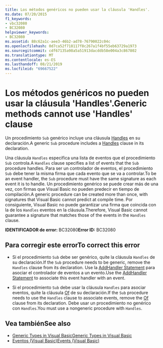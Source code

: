 ```yaml
---
title: Los métodos genéricos no pueden usar la cláusula 'Handles'.
ms.date: 07/20/2015
f1_keywords:
- vbc32080
- BC32080
helpviewer_keywords:
- BC32080
ms.assetid: 88c62a1c-aee3-46b2-ad78-76790022c04c
ms.openlocfilehash: 0d7ca52f718117f8c267a1f4bf55eb63729a1973
ms.sourcegitcommit: cdf67135a98a5a51913dacddb58e004a3c867802
ms.translationtype: MT
ms.contentlocale: es-ES
ms.lasthandoff: 08/21/2019
ms.locfileid: "69667522"
---
```

# <a name="generic-methods-cannot-use-handles-clause"></a><span data-ttu-id="38003-102">Los métodos genéricos no pueden usar la cláusula 'Handles'.</span><span class="sxs-lookup"><span data-stu-id="38003-102">Generic methods cannot use 'Handles' clause</span></span>
<span data-ttu-id="38003-103">Un procedimiento `Sub` genérico incluye una cláusula [Handles](../../visual-basic/language-reference/statements/handles-clause.md) en su declaración.</span><span class="sxs-lookup"><span data-stu-id="38003-103">A generic `Sub` procedure includes a [Handles](../../visual-basic/language-reference/statements/handles-clause.md) clause in its declaration.</span></span>  
  
 <span data-ttu-id="38003-104">Una cláusula `Handles` especifica una lista de eventos que el procedimiento `Sub` controla.</span><span class="sxs-lookup"><span data-stu-id="38003-104">A `Handles` clause specifies a list of events that the `Sub` procedure handles.</span></span> <span data-ttu-id="38003-105">Para ser un controlador de eventos, el procedimiento `Sub` debe tener la misma firma que cada evento que se va a controlar.</span><span class="sxs-lookup"><span data-stu-id="38003-105">To be an event handler, the `Sub` procedure must have the same signature as each event it is to handle.</span></span> <span data-ttu-id="38003-106">Un procedimiento genérico se puede crear más de una vez, con firmas que Visual Basic no pueden predecir en tiempo de compilación.</span><span class="sxs-lookup"><span data-stu-id="38003-106">A generic procedure can be created more than once, with signatures that Visual Basic cannot predict at compile time.</span></span> <span data-ttu-id="38003-107">Por consiguiente, Visual Basic no puede garantizar una firma que coincida con la de los `Handles` eventos en la cláusula.</span><span class="sxs-lookup"><span data-stu-id="38003-107">Therefore, Visual Basic cannot guarantee a signature that matches those of the events in the `Handles` clause.</span></span>  
  
 <span data-ttu-id="38003-108">**IDENTIFICADOR de error:** BC32080</span><span class="sxs-lookup"><span data-stu-id="38003-108">**Error ID:** BC32080</span></span>  
  
## <a name="to-correct-this-error"></a><span data-ttu-id="38003-109">Para corregir este error</span><span class="sxs-lookup"><span data-stu-id="38003-109">To correct this error</span></span>  
  
- <span data-ttu-id="38003-110">Si el procedimiento `Sub` debe ser genérico, quite la cláusula `Handles` de su declaración.</span><span class="sxs-lookup"><span data-stu-id="38003-110">If the `Sub` procedure needs to be generic, remove the `Handles` clause from its declaration.</span></span> <span data-ttu-id="38003-111">Use la [AddHandler Statement](../../visual-basic/language-reference/statements/addhandler-statement.md) para asociar el controlador de eventos a un evento.</span><span class="sxs-lookup"><span data-stu-id="38003-111">Use the [AddHandler Statement](../../visual-basic/language-reference/statements/addhandler-statement.md) to associate this event handler with an event.</span></span>  
  
- <span data-ttu-id="38003-112">Si el procedimiento `Sub` debe usar la cláusula `Handles` para asociar eventos, quite la cláusula [Of](../../visual-basic/language-reference/statements/of-clause.md) de su declaración.</span><span class="sxs-lookup"><span data-stu-id="38003-112">If the `Sub` procedure needs to use the `Handles` clause to associate events, remove the [Of](../../visual-basic/language-reference/statements/of-clause.md) clause from its declaration.</span></span> <span data-ttu-id="38003-113">Debe usar un procedimiento no genérico con `Handles`.</span><span class="sxs-lookup"><span data-stu-id="38003-113">You must use a nongeneric procedure with `Handles`.</span></span>  
  
## <a name="see-also"></a><span data-ttu-id="38003-114">Vea también</span><span class="sxs-lookup"><span data-stu-id="38003-114">See also</span></span>

- [<span data-ttu-id="38003-115">Generic Types in Visual Basic</span><span class="sxs-lookup"><span data-stu-id="38003-115">Generic Types in Visual Basic</span></span>](../../visual-basic/programming-guide/language-features/data-types/generic-types.md)
- [<span data-ttu-id="38003-116">Eventos (Visual Basic)</span><span class="sxs-lookup"><span data-stu-id="38003-116">Events (Visual Basic)</span></span>](../programming-guide/language-features/events/index.md)
